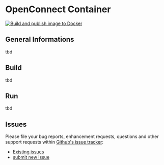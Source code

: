 # OpenConnect Container

[![Build and publish image to Docker](https://github.com/oehrlis/openconnect/actions/workflows/dockerhub_build.yml/badge.svg)](https://github.com/oehrlis/openconnect/actions/workflows/dockerhub_build.yml)

## General Informations

tbd

## Build

tbd

## Run

tbd

## Issues

Please file your bug reports, enhancement requests, questions and other support requests within [Github's issue tracker](https://help.github.com/articles/about-issues/):

- [Existing issues](https://github.com/oehrlis/openconnect/issues)
- [submit new issue](https://github.com/oehrlis/openconnect/issues/new)
